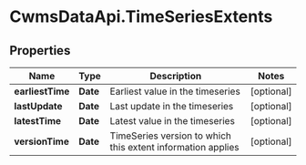 # CwmsDataApi.TimeSeriesExtents

## Properties

Name | Type | Description | Notes
------------ | ------------- | ------------- | -------------
**earliestTime** | **Date** | Earliest value in the timeseries | [optional] 
**lastUpdate** | **Date** | Last update in the timeseries | [optional] 
**latestTime** | **Date** | Latest value in the timeseries | [optional] 
**versionTime** | **Date** | TimeSeries version to which this extent information applies | [optional] 



